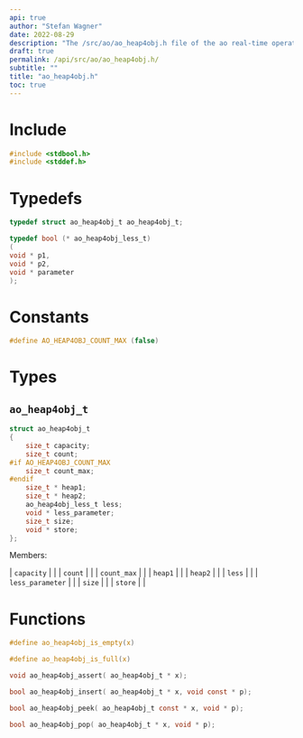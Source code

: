 ```yaml
---
api: true
author: "Stefan Wagner"
date: 2022-08-29
description: "The /src/ao/ao_heap4obj.h file of the ao real-time operating system."
draft: true
permalink: /api/src/ao/ao_heap4obj.h/
subtitle: ""
title: "ao_heap4obj.h"
toc: true
---
```


# Include

```c
#include <stdbool.h>
#include <stddef.h>
```

# Typedefs

```c
typedef struct ao_heap4obj_t ao_heap4obj_t;
```

```c
typedef bool (* ao_heap4obj_less_t)
(
void * p1,
void * p2,
void * parameter
);
```

# Constants

```c
#define AO_HEAP4OBJ_COUNT_MAX (false)
```

# Types

## `ao_heap4obj_t`

```c
struct ao_heap4obj_t
{
    size_t capacity;
    size_t count;
#if AO_HEAP4OBJ_COUNT_MAX
    size_t count_max;
#endif
    size_t * heap1;
    size_t * heap2;
    ao_heap4obj_less_t less;
    void * less_parameter;
    size_t size;
    void * store;
};
```

Members:

| `capacity` | |
| `count` | |
| `count_max` | |
| `heap1` | |
| `heap2` | |
| `less` | |
| `less_parameter` | |
| `size` | |
| `store` | |

# Functions

```c
#define ao_heap4obj_is_empty(x)
```

```c
#define ao_heap4obj_is_full(x)
```

```c
void ao_heap4obj_assert( ao_heap4obj_t * x);
```

```c
bool ao_heap4obj_insert( ao_heap4obj_t * x, void const * p);
```

```c
bool ao_heap4obj_peek( ao_heap4obj_t const * x, void * p);
```

```c
bool ao_heap4obj_pop( ao_heap4obj_t * x, void * p);
```

